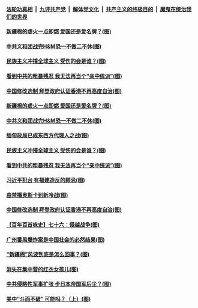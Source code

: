 

####  [法轮功真相](../../../../basic/blob/master/README.md?t=04030331) &nbsp;|&nbsp; [九评共产党](../../../../9ping.md/blob/master/README.md?t=04030331) &nbsp;|&nbsp; [解体党文化](../../../../jtdwh.md/blob/master/README.md?t=04030331)  &nbsp;|&nbsp; [共产主义的终极目的](../../../../gczydzjmd.md/blob/master/README.md?t=04030331) &nbsp;|&nbsp; [魔鬼在统治我们的世界](../../../../mgztzwmdsj.md/blob/master/README.md?t=04030331) 


#### [新疆棉的虚火一点即燃 爱国还是爱名牌？(图)](../pages/p4/967499.md?t=04030331) 

#### [中共义和团战完H&amp;M恐一不做二不休(图)](../pages/p4/967490.md?t=04030331) 

#### [民族主义冲撞全球主义 受伤的会是谁？(图)](../pages/p4/967496.md?t=04030331) 

#### [看到中共的粗暴残忍 我无法再当个“亲中统派”(图)](../pages/p4/967404.md?t=04030331) 

#### [中国修改选制 拜登政府认证香港不再高度自治(图)](../pages/p4/967396.md?t=04030331) 



#### [新疆棉的虚火一点即燃 爱国还是爱名牌？(图)](../pages/p4/967499.md?t=04030331) 

#### [中共义和团战完H&amp;M恐一不做二不休(图)](../pages/p4/967490.md?t=04030331) 

#### [缅甸政局已成东西方代理人之战(图)](../pages/p4/967487.md?t=04030331) 

#### [民族主义冲撞全球主义 受伤的会是谁？(图)](../pages/p4/967496.md?t=04030331) 


#### [看到中共的粗暴残忍 我无法再当个“亲中统派”(图)](../pages/p4/967404.md?t=04030331) 

#### [习近平犯台 有福建造反的顾忌(图)](../pages/p4/967401.md?t=04030331) 

#### [由禁播奥斯卡到新冷战(图)](../pages/p4/967399.md?t=04030331) 

#### [中国修改选制 拜登政府认证香港不再高度自治(图)](../pages/p4/967396.md?t=04030331) 


#### [【百年百首咏史】七十六：侵越战争(图)](../pages/p4/967323.md?t=04030331) 


#### [广州番禺爆炸案是中国社会的必然结果(图)](../pages/p4/967292.md?t=04030331) 


#### [“新疆棉”风波到底是怎么回事？(图)](../pages/p4/967269.md?t=04030331) 

#### [消失在集中营的红衣女孩儿(图)](../pages/p4/967267.md?t=04030331) 

#### [中共侵略性军事扩张 步日本帝国军后尘？(图)](../pages/p4/967266.md?t=04030331) 

#### [美中“斗而不破” 可能吗？（上）(图)](../pages/p4/967265.md?t=04030331) 

